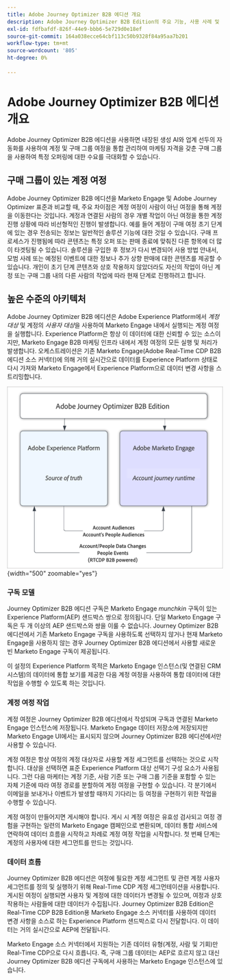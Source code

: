```yaml
---
title: Adobe Journey Optimizer B2B 에디션 개요
description: Adobe Journey Optimizer B2B Edition의 주요 기능, 사용 사례 및 아키텍처를 살펴보십시오.
exl-id: fdfbafdf-826f-44e9-bbb6-5e729d0e18ef
source-git-commit: 164a038ecce64cbf113c50b9328f84a95aa7b201
workflow-type: tm+mt
source-wordcount: '805'
ht-degree: 0%

---
```


# Adobe Journey Optimizer B2B 에디션 개요

Adobe Journey Optimizer B2B 에디션을 사용하면 내장된 생성 AI와 업계 선두의 자동화를 사용하여 계정 및 구매 그룹 여정을 통합 관리하여 마케팅 자격을 갖춘 구매 그룹을 사용하여 특정 오퍼링에 대한 수요를 극대화할 수 있습니다.

## 구매 그룹이 있는 계정 여정

Adobe Journey Optimizer B2B 에디션을 Marketo Engage 및 Adobe Journey Optimizer 표준과 비교할 때, 주요 차이점은 계정 여정이 사람이 아닌 여정을 통해 계정을 이동한다는 것입니다. 계정과 연결된 사람의 경우 개별 작업이 아닌 여정을 통한 계정 진행 상황에 따라 비선형적인 진행이 발생합니다. 예를 들어 계정이 구매 여정 초기 단계에 있는 경우 전송되는 정보는 일반적인 솔루션 기능에 대한 것일 수 있습니다. 구매 프로세스가 진행됨에 따라 콘텐츠는 특정 오퍼 또는 판매 종료에 맞춰진 다른 항목에 더 많이 타겟팅될 수 있습니다. 솔루션을 구입한 후 정보가 다시 변경되어 사용 방법 안내서, 모범 사례 또는 예정된 이벤트에 대한 정보나 추가 상향 판매에 대한 콘텐츠를 제공할 수 있습니다. 개인이 초기 단계 콘텐츠와 상호 작용하지 않았더라도 자신의 작업이 아닌 계정 또는 구매 그룹 내의 다른 사람의 작업에 따라 현재 단계로 진행하려고 합니다.

## 높은 수준의 아키텍처

Adobe Journey Optimizer B2B 에디션은 Adobe Experience Platform에서 _계정 대상_ 및 계정의 _사용자 대상_&#x200B;을 사용하여 Marketo Engage 내에서 실행되는 계정 여정을 실행합니다. Experience Platform은 항상 이 데이터에 대한 신뢰할 수 있는 소스이지만, Marketo Engage B2B 마케팅 인프라 내에서 계정 여정의 모든 실행 및 처리가 발생합니다. 오케스트레이션은 기존 Marketo Engage(Adobe Real-Time CDP B2B 에디션 소스 커넥터)에 의해 거의 실시간으로 데이터를 Experience Platform 상태로 다시 가져와 Marketo Engage에서 Experience Platform으로 데이터 변경 사항을 스트리밍합니다.

![높은 수준의 데이터 아키텍처](./assets/high-level-data-architecture.png){width="500" zoomable="yes"}

### 구독 모델

Journey Optimizer B2B 에디션 구독은 Marketo Engage _munchkin_ 구독이 있는 Experience Platform(AEP) 샌드박스 쌍으로 정의됩니다. 단일 Marketo Engage 구독은 두 개 이상의 AEP 샌드박스와 쌍을 이룰 수 없습니다. Journey Optimizer B2B 에디션에서 기존 Marketo Engage 구독을 사용하도록 선택하지 않거나 현재 Marketo Engage을 사용하지 않는 경우 Journey Optimizer B2B 에디션에서 사용할 새로운 빈 Marketo Engage 구독이 제공됩니다.

이 설정의 Experience Platform 목적은 Marketo Engage 인스턴스(및 연결된 CRM 시스템)의 데이터에 통합 보기를 제공한 다음 계정 여정을 사용하여 통합 데이터에 대한 작업을 수행할 수 있도록 하는 것입니다.

### 계정 여정 작업

계정 여정은 Journey Optimizer B2B 에디션에서 작성되며 구독과 연결된 Marketo Engage 인스턴스에 저장됩니다. Marketo Engage 데이터 저장소에 저장되지만 Marketo Engage UI에서는 표시되지 않으며 Journey Optimizer B2B 에디션에서만 사용할 수 있습니다.

계정 여정은 항상 여정의 계정 대상자로 사용할 계정 세그먼트를 선택하는 것으로 시작합니다. 대상을 선택하면 표준 Experience Platform 대상 선택기 구성 요소가 사용됩니다. 그런 다음 마케터는 계정 기준, 사람 기준 또는 구매 그룹 기준을 포함할 수 있는 자체 기준에 따라 여정 경로를 분할하여 계정 여정을 구현할 수 있습니다. 각 분기에서 이메일을 보내거나 이벤트가 발생할 때까지 기다리는 등 여정을 구현하기 위한 작업을 수행할 수 있습니다.

계정 여정이 만들어지면 게시해야 합니다. 게시 시 계정 여정은 유효성 검사되고 여정 경험을 구현하는 일련의 Marketo Engage 캠페인으로 변환되며, 데이터 통합 서비스에 연락하여 데이터 흐름을 시작하고 차례로 계정 여정 작업을 시작합니다. 첫 번째 단계는 계정의 사용자에 대한 세그먼트를 만드는 것입니다.

### 데이터 흐름

Journey Optimizer B2B 에디션은 여정에 필요한 계정 세그먼트 및 관련 계정 사용자 세그먼트를 정의 및 실행하기 위해 Real-Time CDP 계정 세그먼테이션을 사용합니다. 게시된 여정이 실행되면 사용자 및 계정에 대한 데이터가 변경될 수 있으며, 여정과 상호 작용하는 사람들에 대한 데이터가 수집됩니다. Journey Optimizer B2B Edition은 Real-Time CDP B2B Edition용 Marketo Engage 소스 커넥터를 사용하여 데이터 변경 사항을 소스로 하는 Experience Platform 샌드박스로 다시 전달합니다.  이 데이터는 거의 실시간으로 AEP에 전달됩니다.

Marketo Engage 소스 커넥터에서 지원하는 기존 데이터 유형(계정, 사람 및 기회)만 Real-Time CDP으로 다시 흐릅니다. 즉, 구매 그룹 데이터는 AEP로 흐르지 않고 대신 Journey Optimizer B2B 에디션 구독에서 사용하는 Marketo Engage 인스턴스에 있습니다.
